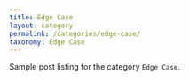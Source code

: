 ```yaml
---
title: Edge Case
layout: category
permalink: /categories/edge-case/
taxonomy: Edge Case
---
```


Sample post listing for the category `Edge Case`.
